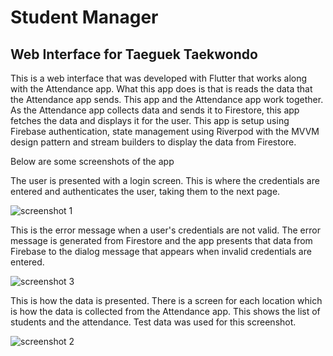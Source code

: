 # Student Manager

## Web Interface for Taeguek Taekwondo

This is a web interface that was developed with Flutter that works along with the Attendance app. What this app does is
that is reads the data that the Attendance app sends. This app and the Attendance app work together. As the Attendance
app collects data and sends it to Firestore, this app fetches the data and displays it for the user. This app is setup
using Firebase authentication, state management using Riverpod with the MVVM design pattern and stream builders to display 
the data from Firestore.

Below are some screenshots of the app




The user is presented with a login screen. This is where the credentials are entered and authenticates the user, taking them
to the next page.


![screenshot 1](https://user-images.githubusercontent.com/99619761/217786155-961a9661-8b19-44d2-8043-f8806b7d05cd.png)


This is the error message when a user's credentials are not valid. The error message is generated from Firestore and the 
app presents that data from Firebase to the dialog message that appears when invalid credentials are entered.


![screenshot 3](https://user-images.githubusercontent.com/99619761/217786165-fb95a2f0-7023-4cce-9c0e-055427f029c3.png)


This is how the data is presented. There is a screen for each location which is how the data is collected from the 
Attendance app. This shows the list of students and the attendance. Test data was used for this screenshot.


![screenshot 2](https://user-images.githubusercontent.com/99619761/217786947-926395e2-8bcf-4144-a47b-f97628617ea5.png)


